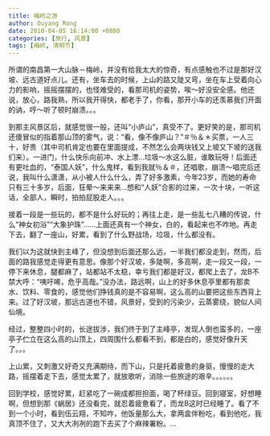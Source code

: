 ```yaml
---
title: 梅岭之游
author: Ouyang Rong
date: 2010-04-05 16:14:00 +0800
categories: [旅行, 风景]
tags: [梅岭, 清明节]
---
```


所谓的南昌第一大山脉－梅岭，并没有给我太大的惊奇，有点感触也不过是那好汉坡、远古道好点儿。还有，坐车去的时候，上山的路又陡又弯，坐在车上受着向心力的影响，摇摇摆摆的，也怪难受的，看那司机的姿势，唉～好没安全感。他还说，放心，路我熟，所以我开得快，都老手了，你看，那开小车的还羡慕我们开面的讷，哼～听了顿时崩溃。。。

到那主风景区后，就感觉很一般，还叫“小庐山”，真受不了。更好笑的是，那司机还傻冒似的指着那山顶的雾气，说：“看，像不像庐山？”＃％＆＊买票，一人三十，好贵（其中司机肯定也要在里面提成，不然怎么会两块钱又上坡又下坡的送我们来）。一进门，什么快乐向前冲、水上漂…垃圾～水这么脏，谁敢玩呀！后面还有更吐血的，“泰国人妖”，什么鬼样，看到我就％＆＃，还唱歌，崩溃～唱完后还说，我叫什么潇潇，从小被人什么什么，弄了好多激素，今年23岁，而她的寿命只有三十多岁，后面，狂晕～来来来…想和“人妖”合影的过来，一次十块，一听这话，全部人，瞬时，拍拍屁股走人。。。

接着一段是一些玩的，都不是什么好玩的；再往上走，是一些乱七八糟的传说，什么“神女初浴”“大象护珠”……上面还真有一个神女，白的，看起来也不咋地。再走下去，翻了一座山，好累，看到了什么野战场，垃圾，什么都没有。

我们以为这就快到主峰了，但没想到后面还那么远，一半我们都没走到，然而，后面的路我感觉走得更有意思。像那个好汉坡，多陡啊，多高啊，走一段又一段，一停下来休息，腿都麻了，站都站不太稳，幸亏我们都是好汉，都爬上去了，龙B不禁大呼：“咦吁唏，危乎高哉。”没办法，路远啊，山上的好多休息亭里都有那卖水、饮料、零食的，感觉他们挣钱真的是不容易啊，这么高的山要把这些东西背上来。过了好汉坡，那远古道也不错，风景好，受到的污染少，云蒸雾绕，貌似人间仙境。

经过，整整四小时的，长途拔涉，我们终于到了主峰亭，发现人倒也蛮多的，一座亭子伫立在这么高的山顶上，四周围什么都看不到，都是白的，感觉好像升天了。。。

上山累，又刺激又好奇又充满期待，而下山，只是托着疲惫的身驱，慢慢的走大路，摇摆着走下去，感觉太累了，就放歌听，消除一些旅途的艰辛。。。。。。

回到学校，感觉好累，赶紧吃了一碗成都担担面，喝了杯绿豆。回到寝室，好想睡啊，但想到那《蜗居》还没看完，就忍着疲惫看了，而龙B这时已经睡了。看了不到一个小时，看到伍云翔，不知咋，他饭量那么大，拿两盒伴粉吃，看到他吃，我真顶不住了，又大大冽冽的跑下去买了个麻辣署粉。…
